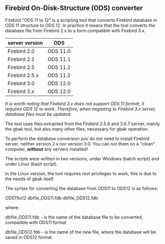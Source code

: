 
## Firebird On-Disk-Structure (ODS) converter

Firebird "ODS 11 to 12" is a scripting tool that converts Firebird database in ODS 11 structure to ODS 12. In practice it means that the tool converts the database file from Firebird 2.x to a form compatible with Firebird 3.x.

| server version |    ODS   |
|----------------|----------|
| Firebird 2.0   | ODS 11.0 |
| Firebird 2.1   | ODS 11.1 |
| Firebird 2.5   | ODS 11.2 |
| Firebird 2.5.x | ODS 11.2 |
| Firebird 3.0   | ODS 12.0 |
| Firebird 3.x   | ODS 12.0 |

*It is worth noting that Firebird 3.x does not support ODS 11 format, it requires ODS 12 to work. Therefore, when migrating to Firebird 3.x server, database files must be updated.*

The tool uses files extracted from the Firebird 2.5.9 and 3.0.7 server, mainly the gbak tool, but also many other files, necessary for gbak operation. 

To perform the database conversion you do not need to install Firebird server, neither version 2.x nor version 3.0. You can run them on a "clean" computer, **without** any servers installed!

The scripts were written in two versions, under Windows (batch script) and under Linux (bash script).

In the Linux version, the tool requires root privileges to work, this is due to the needs of gbak itself.

The syntax for converting the database from ODS11 to ODS12 is as follows:

ODS11to12 dbfile_ODS11.fdb dbfile_ODS12.fdb

where:

dbfile_ODS11.fdb - is the name of the database file to be converted, compatible with ODS11 format

dbfile_ODS12.fdb - is the name of the new file, where the database will be saved in ODS12 format
